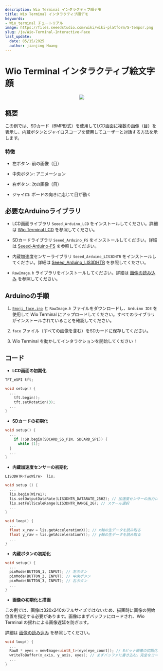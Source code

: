 ```yaml
---
description: Wio Terminal インタラクティブ顔デモ
title: Wio Terminal インタラクティブ顔デモ
keywords:
- Wio_terminal チュートリアル
image: https://files.seeedstudio.com/wiki/wiki-platform/S-tempor.png
slug: /ja/Wio-Terminal-Interactive-Face
last_update:
  date: 05/15/2025
  author: jianjing Huang
---
```



# Wio Terminal インタラクティブ絵文字顔

<div align="center"><img src="https://files.seeedstudio.com/wiki/Wio-Terminal/img/C0274.2019-11-26%2014_50_05.gif" /></div>

## 概要

この例では、SDカード（BMP形式）を使用してLCD画面に複数の画像（目）を表示し、内蔵ボタンとジャイロスコープを使用してユーザーと対話する方法を示します。

### 特徴

- 左ボタン: 前の画像（目）

- 中央ボタン: アニメーション

- 右ボタン: 次の画像（目）

- ジャイロ: ボードの向きに応じて目が動く

## 必要なArduinoライブラリ

- LCD画面ライブラリ `Seeed_Arduino_LCD` をインストールしてください。詳細は [Wio Terminal LCD](https://wiki.seeedstudio.com/ja/Wio-Terminal-LCD-Overview/) を参照してください。

- SDカードライブラリ `Seeed_Arduino_FS` をインストールしてください。詳細は [Seeed-Arduino-FS](https://github.com/Seeed-Studio/Seeed_Arduino_FS/tree/beta) を参照してください。

- 内蔵加速度センサーライブラリ `Seeed_Arduino_LIS3DHTR` をインストールしてください。詳細は [Seeed_Arduino_LIS3DHTR](https://github.com/Seeed-Studio/Seeed_Arduino_LIS3DHTR/tree/beta) を参照してください。

- `RawImage.h` ライブラリをインストールしてください。詳細は [画像の読み込み](https://wiki.seeedstudio.com/ja/Wio-Terminal-LCD-Loading-Image/) を参照してください。

## Arduinoの手順

1. [`Emoji_face.ino`](https://files.seeedstudio.com/wiki/Wio-Terminal/res/Emoji_face.zip) と `RawImage.h` ファイルをダウンロードし、`Arduino IDE` を使用して Wio Terminal にアップロードしてください。すべてのライブラリがインストールされていることを確認してください。

2. `face` ファイル（すべての画像を含む）をSDカードに保存してください。

3. Wio Terminal を動かしてインタラクションを開始してください！

## コード

- **LCD画面の初期化**

```Cpp
TFT_eSPI tft;

void setup() {
  ...
    tft.begin();
    tft.setRotation(3);
  ...
}
```

- **SDカードの初期化**

```Cpp
void setup() {
  ...
    if (!SD.begin(SDCARD_SS_PIN, SDCARD_SPI)) {
      while (1);
  }
  ...
}
```

- **内蔵加速度センサーの初期化**

```Cpp
LIS3DHTR<TwoWire>  lis;

void setup () {
  ...
  lis.begin(Wire1);
  lis.setOutputDataRate(LIS3DHTR_DATARATE_25HZ); // 加速度センサーの出力レート
  lis.setFullScaleRange(LIS3DHTR_RANGE_2G); // スケール選択
  ...
}

void loop() {
  ...
  float x_raw = lis.getAccelerationX(); // x軸の生データを読み取る
  float y_raw = lis.getAccelerationY(); // y軸の生データを読み取る
  ...
}
```

- **内蔵ボタンの初期化**

```Cpp
void setup() {
  ...
  pinMode(BUTTON_1, INPUT); // 左ボタン
  pinMode(BUTTON_2, INPUT); // 中央ボタン
  pinMode(BUTTON_3, INPUT); // 右ボタン
  ...
}
```

- **画像の初期化と描画**

この例では、画像は320x240のフルサイズではないため、描画時に画像の開始位置を指定する必要があります。画像はまずバッファにロードされ、Wio Terminal の揺れによる画像遅延を防ぎます。

詳細は [画像の読み込み](https://wiki.seeedstudio.com/ja/Wio-Terminal-LCD-Loading-Image/) を参照してください。

```Cpp
void loop() {
  ...
  Raw8 * eyes = newImage<uint8_t>(eye[eye_count]); // 8ビット画像の初期化
  writeToBuffer(x_axis, y_axis, eyes); // まずバッファに書き込む。完全なコードでこの関数を確認してください。
  ...
}
```